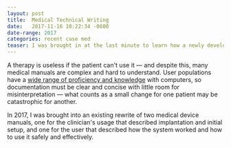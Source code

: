 ```yaml
---
layout: post
title:	Medical Technical Writing
date:   2017-11-16 10:22:34 -0600
date-range: 2017
categories: recent case med
teaser: I was brought in at the last minute to learn how a newly developed medical device worked and write a manual with only development documents as guidance.
---
```


A therapy is useless if the patient can't use it — and despite this, many medical manuals are complex and hard to understand. User populations have a [wide range of proficiency and knowledge](https://www.nngroup.com/articles/computer-skill-levels/) with computers, so documentation must be clear and concise with little room for misinterpretation — what counts as a small change for one patient may be catastrophic for another. 

In 2017, I was brought into an existing rewrite of two medical device manuals, one for the clinician's usage that described implantation and initial setup, and one for the user that described how the system worked and how to use it safely and effectively.